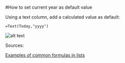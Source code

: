 #How to set current year as default value

Using a text column, add a calculated value as default:
```
=Text(Today,"yyyy")
```

![alt text][img1]

Sources:

[Examples of common formulas in lists](https://support.microsoft.com/en-us/office/examples-of-common-formulas-in-lists-d81f5f21-2b4e-45ce-b170-bf7ebf6988b3)

[img1]: https://github.com/campelo/documentation-dev.to/blob/master/sharepoint/how-to-set-current-year-as-default-value/assets/img1.png "Image 1"